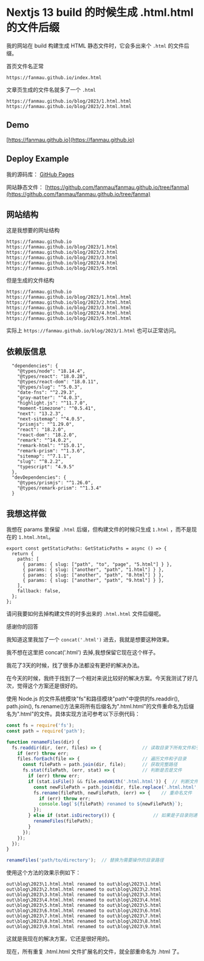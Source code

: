 
# Nextjs 13 build 的时候生成 .html.html 的文件后缀

我的网站在 build 构建生成 HTML 静态文件时，它会多出来个 `.html` 的文件后缀。

首页文件名正常
```
https://fanmau.github.io/index.html
```
文章页生成的文件名就多了一个 `.html` 
```
https://fanmau.github.io/blog/2023/1.html.html
https://fanmau.github.io/blog/2023/2.html.html
```

## Demo

[https://fanmau.github.io](https://fanmau.github.io)

## Deploy Example

我的源码库： [GitHub Pages](https://github.com/fanmau/fanmau.github.io) 

网站静态文件： [https://github.com/fanmau/fanmau.github.io/tree/fanma](https://github.com/fanmau/fanmau.github.io/tree/fanma) 

## 网站结构

这是我想要的网址结构
```
https://fanmau.github.io
https://fanmau.github.io/blog/2023/1.html
https://fanmau.github.io/blog/2023/2.html
https://fanmau.github.io/blog/2023/3.html
https://fanmau.github.io/blog/2023/4.html
https://fanmau.github.io/blog/2023/5.html
```

但是生成的文件结构

```
https://fanmau.github.io
https://fanmau.github.io/blog/2023/1.html.html
https://fanmau.github.io/blog/2023/2.html.html
https://fanmau.github.io/blog/2023/3.html.html
https://fanmau.github.io/blog/2023/4.html.html
https://fanmau.github.io/blog/2023/5.html.html
```

实际上 `https://fanmau.github.io/blog/2023/1.html` 也可以正常访问。

## 依赖版信息

```
  "dependencies": {
    "@types/node": "18.14.4",
    "@types/react": "18.0.28",
    "@types/react-dom": "18.0.11",
    "@types/slug": "^5.0.3",
    "date-fns": "^2.29.3",
    "gray-matter": "^4.0.3",
    "highlight.js": "^11.7.0",
    "moment-timezone": "^0.5.41",
    "next": "13.2.3",
    "next-sitemap": "^4.0.5",
    "prismjs": "^1.29.0",
    "react": "18.2.0",
    "react-dom": "18.2.0",
    "remark": "^14.0.2",
    "remark-html": "^15.0.1",
    "remark-prism": "^1.3.6",
    "sitemap": "^7.1.1",
    "slug": "^8.2.2",
    "typescript": "4.9.5"
  },
  "devDependencies": {
    "@types/prismjs": "^1.26.0",
    "@types/remark-prism": "^1.3.4"
  }
```

## 我想这样做

我想在 params 里保留 `.html` 后缀，但构建文件的时候只生成 `1.html` ，而不是现在的 `1.html.html`。

```
export const getStaticPaths: GetStaticPaths = async () => {
  return {
    paths: [
      { params: { slug: ["path", "to", "page", "5.html"] } },
      { params: { slug: ["another", "path", "1.html"] } },
      { params: { slug: ["another", "path", "8.html"] } },
      { params: { slug: ["another", "path", "9.html"] } },
    ],
    fallback: false,
  };
};
```

请问我要如何去掉构建文件的时多出来的 `.html.html` 文件后缀呢。


感谢你的回答


我知道这里我加了一个 `concat('.html')` 进去，我就是想要这种效果。

我不想在这里把 concat('.html') 去掉,我想保留它现在这个样子。

我花了3天的时候，找了很多办法都没有更好的解决办法。

在今天的时候，我终于找到了一个相对来说比较好的解决方案。今天我测试了好几次，觉得这个方案还是很好的。

使用 Node.js 的文件系统模块"fs"和路径模块"path"中提供的fs.readdir(), path.join(), fs.rename()方法来将所有后缀名为".html.html"的文件重命名为后缀名为".html"的文件。具体实现方法可参考以下示例代码：

```js
const fs = require('fs');
const path = require('path');

function renameFiles(dir) {
  fs.readdir(dir, (err, files) => {               // 读取目录下所有文件和子目录
    if (err) throw err;
    files.forEach(file => {                       // 遍历文件和子目录
      const filePath = path.join(dir, file);      // 获取完整路径
      fs.stat(filePath, (err, stat) => {          // 判断是否是文件
        if (err) throw err;
        if (stat.isFile() && file.endsWith('.html.html')) {  // 判断文件名是否是 ".html.html"
          const newFilePath = path.join(dir, file.replace('.html.html', '.html'));
          fs.rename(filePath, newFilePath, (err) => {    // 重命名文件
            if (err) throw err;
            console.log(`${filePath} renamed to ${newFilePath}`);
          });
        } else if (stat.isDirectory()) {              // 如果是子目录则递归处理
          renameFiles(filePath);
        }
      });
    });
  });
}

renameFiles('path/to/directory');  // 替换为需要操作的目录路径
```

使用这个方法的效果示例如下：

```ssh
out\blog\2023\1.html.html renamed to out\blog\2023\1.html
out\blog\2023\2.html.html renamed to out\blog\2023\2.html
out\blog\2023\3.html.html renamed to out\blog\2023\3.html
out\blog\2023\4.html.html renamed to out\blog\2023\4.html
out\blog\2023\5.html.html renamed to out\blog\2023\5.html
out\blog\2023\6.html.html renamed to out\blog\2023\6.html
out\blog\2023\7.html.html renamed to out\blog\2023\7.html
out\blog\2023\8.html.html renamed to out\blog\2023\8.html
out\blog\2023\9.html.html renamed to out\blog\2023\9.html
```

这就是我现在的解决方案，它还是很好用的。

现在，所有重复 .html.html 文件扩展名的文件，就全部重命名为 .html 了。